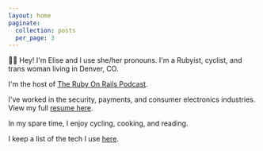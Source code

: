 ```yaml
---
layout: home
paginate:
  collection: posts
  per_page: 3
---
```


👋🏻 Hey! I'm Elise and I use she/her pronouns. I'm a Rubyist, cyclist, and 
trans woman living in Denver, CO. 

I'm the host of [The Ruby On Rails Podcast](https://www.therubyonrailspodcast.com/).

I've worked in the security, payments, and consumer electronics
industries. View my full [resume here](/resume).

In my spare time, I enjoy cycling, cooking, and reading.

I keep a list of the tech I use [here](/uses).
